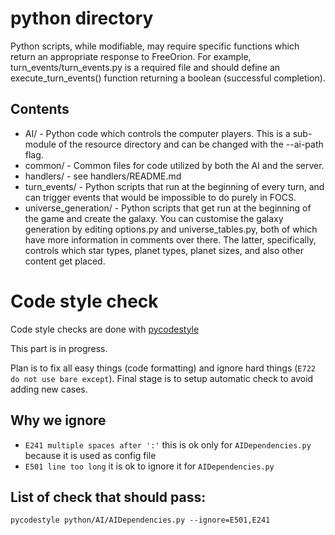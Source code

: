 # python directory

Python scripts, while modifiable, may require specific functions which return
an appropriate response to FreeOrion.
For example, turn_events/turn_events.py is a required file and should define
an execute_turn_events() function returning a boolean (successful completion).

## Contents

* AI/  -  Python code which controls the computer players.  This is a
sub-module of the resource directory and can be changed with the --ai-path flag.
* common/  -  Common files for code utilized by both the AI and the server.
* handlers/  -  see handlers/README.md
* turn_events/  -  Python scripts that run at the beginning of every turn, and
can trigger events that would be impossible to do purely in FOCS.
* universe_generation/  -  Python scripts that get run at the beginning of the
game and create the galaxy. You can customise the galaxy generation by
editing options.py and universe_tables.py, both of which have more information
in comments over there. The latter, specifically, controls which star types,
planet types, planet sizes, and also other content get placed.


# Code style check

Code style checks are done with [pycodestyle](https://pypi.python.org/pypi/pycodestyle)

This part is in progress.

Plan is to fix all easy things (code formatting) and ignore hard things (`E722 do not use bare except`).
Final stage is to setup automatic check to avoid adding new cases.

## Why we ignore
- `E241 multiple spaces after ':'`  this is ok only for `AIDependencies.py` because it is used as config file
- `E501 line too long` it is ok to ignore it for `AIDependencies.py`

## List of check that should pass:
`pycodestyle python/AI/AIDependencies.py --ignore=E501,E241`
